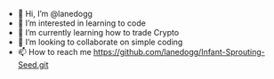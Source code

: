 - 👋 Hi, I’m @lanedogg
- 👀 I’m interested in learning to code
- 🌱 I’m currently learning how to trade Crypto
- 💞️ I’m looking to collaborate on simple coding
- 📫 How to reach me https://github.com/lanedogg/Infant-Sprouting-Seed.git

<!---
lanedogg/lanedogg is a ✨ special ✨ repository because its `README.md` (this file) appears on your GitHub profile.
You can click the Preview link to take a look at your changes.
--->
